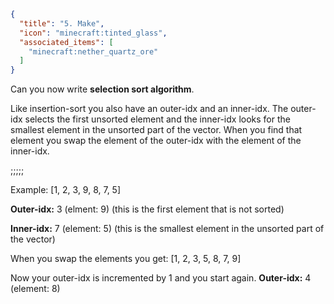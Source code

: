 ```json
{
  "title": "5. Make",
  "icon": "minecraft:tinted_glass",
  "associated_items": [
    "minecraft:nether_quartz_ore"
  ]
}
```

Can you now write **selection sort algorithm**. 

Like insertion-sort you also have an outer-idx and an inner-idx. The outer-idx selects the first unsorted element and the inner-idx looks for the smallest element in the unsorted part of the vector. When you find that element you swap the element of the outer-idx with the element of the inner-idx. 

;;;;;

Example: [1, 2, 3, 9, 8, 7, 5]

__Outer-idx:__ 3 (elment: 9) (this is the first element that is not sorted)

__Inner-idx:__ 7 (element: 5) (this is the smallest element in the unsorted part of the vector)

When you swap the elements you get: [1, 2, 3, 5, 8, 7, 9]

Now your outer-idx is incremented by 1 and you start again.
__Outer-idx:__ 4 (element: 8)
